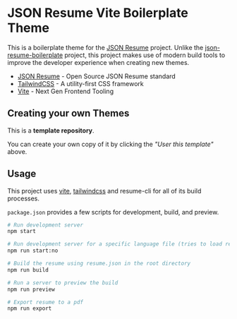 # JSON Resume Vite Boilerplate Theme

This is a boilerplate theme for the [JSON Resume](https://jsonresume.org) project. Unlike the [json-resume-boilerplate](https://github.com/jsonresume/jsonresume-theme-boilerplate) project, this project makes use of modern build tools to improve the developer experience when creating new themes.

- [JSON Resume](https://jsonresume.org) - Open Source JSON Resume standard
- [TailwindCSS](https://tailwindcss.com) - A utility-first CSS framework
- [Vite](https://vitejs.dev) - Next Gen Frontend Tooling

## Creating your own Themes

This is a **template repository**.

You can create your own copy of it by clicking the _"User this template"_ above.

## Usage
This project uses [vite](https://vitejs.dev), [tailwindcss](https://tailwindcss.com) and resume-cli for all of its build processes.

`package.json` provides a few scripts for development, build, and preview.

```bash
# Run development server
npm start

# Run development server for a specific language file (tries to load resume-no.json)
npm run start:no

# Build the resume using resume.json in the root directory
npm run build

# Run a server to preview the build
npm run preview

# Export resume to a pdf
npm run export
```
